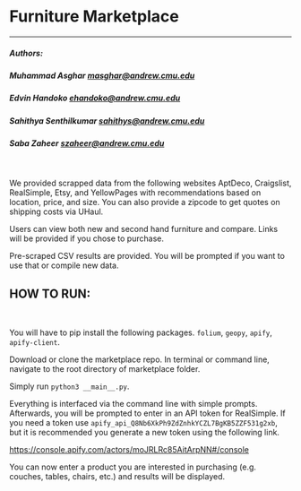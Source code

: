 # Furniture Marketplace
-----------------------------------------------

##### Authors:
##### Muhammad Asghar masghar@andrew.cmu.edu 
##### Edvin Handoko ehandoko@andrew.cmu.edu 
##### Sahithya Senthilkumar sahithys@andrew.cmu.edu 
##### Saba Zaheer szaheer@andrew.cmu.edu
<br/>

We provided scrapped data from the following websites AptDeco, Craigslist, RealSimple, Etsy, and YellowPages with recommendations based on location, price, and size. You can also provide a zipcode to get quotes on shipping costs via UHaul. 
<br/>

Users can view both new and second hand furniture and compare. Links will be provided if you chose to purchase. 
<br/>

Pre-scraped CSV results are provided. You will be prompted if you want to use that or compile new data. 
<br/>

## HOW TO RUN: 
<br/>

You will have to pip install the following packages. `folium`, `geopy`, `apify`, `apify-client`.

Download or clone the marketplace repo. In terminal or command line, navigate to the root directory of marketplace folder.
<br/>

Simply run `python3 __main__.py`.
<br/>

Everything is interfaced via the command line with simple prompts. Afterwards, you will be prompted to enter in an API token for RealSimple. If you need a token use `apify_api_Q8Nb6XkPh9ZdZnhkYCZL7BgKB5ZZF531g2xb`, but it is recommended you generate a new token using the following link.
<br/>

https://console.apify.com/actors/moJRLRc85AitArpNN#/console 
<br/>

You can now enter a product you are interested in purchasing (e.g. couches, tables, chairs, etc.) and results will be displayed. 